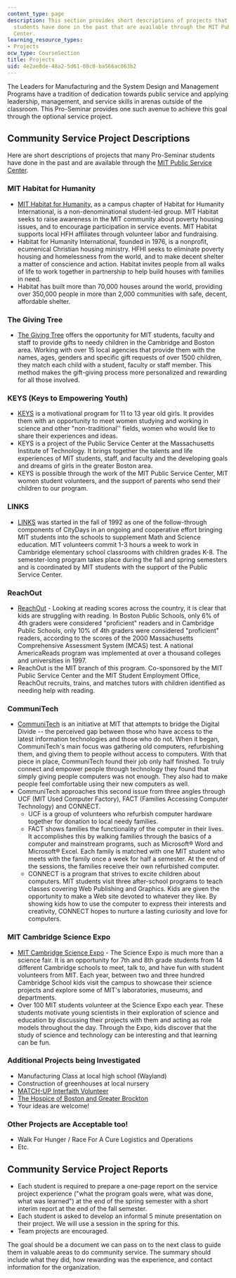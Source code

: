 ```yaml
---
content_type: page
description: This section provides short descriptions of projects that Pro-Seminar
  students have done in the past that are available through the MIT Public Service
  Center.
learning_resource_types:
- Projects
ocw_type: CourseSection
title: Projects
uid: 4e2ae8de-48a2-5d61-08c0-ba566ac063b2
---
```


The Leaders for Manufacturing and the System Design and Management Programs have a tradition of dedication towards public service and applying leadership, management, and service skills in arenas outside of the classroom. This Pro-Seminar provides one such avenue to achieve this goal through the optional service project.

Community Service Project Descriptions
--------------------------------------

Here are short descriptions of projects that many Pro-Seminar students have done in the past and are available through the [MIT Public Service Center](http://web.mit.edu/mitpsc/).

### MIT Habitat for Humanity

*   [MIT Habitat for Humanity](http://web.mit.edu/habitat/www/), as a campus chapter of Habitat for Humanity International, is a non-denominational student-led group. MIT Habitat seeks to raise awareness in the MIT community about poverty housing issues, and to encourage participation in service events. MIT Habitat supports local HFH affiliates through volunteer labor and fundraising.
*   Habitat for Humanity International, founded in 1976, is a nonprofit, ecumenical Christian housing ministry. HFHI seeks to eliminate poverty housing and homelessness from the world, and to make decent shelter a matter of conscience and action. Habitat invites people from all walks of life to work together in partnership to help build houses with families in need.
*   Habitat has built more than 70,000 houses around the world, providing over 350,000 people in more than 2,000 communities with safe, decent, affordable shelter.

### The Giving Tree

*   [The Giving Tree](http://web.mit.edu/mitpsc/programs/givingtree/) offers the opportunity for MIT students, faculty and staff to provide gifts to needy children in the Cambridge and Boston area. Working with over 15 local agencies that provide them with the names, ages, genders and specific gift requests of over 1500 children, they match each child with a student, faculty or staff member. This method makes the gift-giving process more personalized and rewarding for all those involved.

### KEYS (Keys to Empowering Youth)

*   [KEYS](http://web.mit.edu/swe/www/keys.html) is a motivational program for 11 to 13 year old girls. It provides them with an opportunity to meet women studying and working in science and other "non-traditional'' fields, women who would like to share their experiences and ideas.
*   KEYS is a project of the Public Service Center at the Massachusetts Institute of Technology. It brings together the talents and life experiences of MIT students, staff, and faculty and the developing goals and dreams of girls in the greater Boston area.
*   KEYS is possible through the work of the MIT Public Service Center, MIT women student volunteers, and the support of parents who send their children to our program.

### LINKS

*   [LINKS](http://web.mit.edu/mitpsc/programs/) was started in the fall of 1992 as one of the follow-through components of CityDays in an ongoing and cooperative effort bringing MIT students into the schools to supplement Math and Science education. MIT volunteers commit 1-3 hours a week to work in Cambridge elementary school classrooms with children grades K-8. The semester-long program takes place during the fall and spring semesters and is coordinated by MIT students with the support of the Public Service Center.

### ReachOut

*   [ReachOut](http://web.mit.edu/mitpsc/programs/reachout/) - Looking at reading scores across the country, it is clear that kids are struggling with reading. In Boston Public Schools, only 6% of 4th graders were considered "proficient" readers and in Cambridge Public Schools, only 10% of 4th graders were considered "proficient" readers, according to the scores of the 2000 Massachusetts Comprehensive Assessment System (MCAS) test. A national AmericaReads program was implemented at over a thousand colleges and universities in 1997.
*   ReachOut is the MIT branch of this program. Co-sponsored by the MIT Public Service Center and the MIT Student Employment Office, ReachOut recruits, trains, and matches tutors with children identified as needing help with reading.

### CommuniTech

*   [CommuniTech](http://www.communitech.ca/) is an initiative at MIT that attempts to bridge the Digital Divide -- the perceived gap between those who have access to the latest information technologies and those who do not. When it began, CommuniTech's main focus was gathering old computers, refurbishing them, and giving them to people without access to computers. With that piece in place, CommuniTech found their job only half finished. To truly connect and empower people through technology they found that simply giving people computers was not enough. They also had to make people feel comfortable using their new computers as well.
*   CommuniTech approaches this second issue from three angles through UCF (MIT Used Computer Factory), FACT (Families Accessing Computer Technology) and CONNECT.
    *   UCF is a group of volunteers who refurbish computer hardware together for donation to local needy families.
    *   FACT shows families the functionality of the computer in their lives. It accomplishes this by walking families through the basics of a computer and mainstream programs, such as Microsoft® Word and Microsoft® Excel. Each family is matched with one MIT student who meets with the family once a week for half a semester. At the end of the sessions, the families receive their own refurbished computer.
    *   CONNECT is a program that strives to excite children about computers. MIT students visit three after-school programs to teach classes covering Web Publishing and Graphics. Kids are given the opportunity to make a Web site devoted to whatever they like. By showing kids how to use the computer to express their interests and creativity, CONNECT hopes to nurture a lasting curiosity and love for computers.

### MIT Cambridge Science Expo

*   [MIT Cambridge Science Expo](http://tech.mit.edu/V121/N21/21expo.21n.html) - The Science Expo is much more than a science fair. It is an opportunity for 7th and 8th grade students from 14 different Cambridge schools to meet, talk to, and have fun with student volunteers from MIT. Each year, between two and three hundred Cambridge School kids visit the campus to showcase their science projects and explore some of MIT's laboratories, museums, and departments.
*   Over 100 MIT students volunteer at the Science Expo each year. These students motivate young scientists in their exploration of science and education by discussing their projects with them and acting as role models throughout the day. Through the Expo, kids discover that the study of science and technology can be interesting and that learning can be fun.

### Additional Projects being Investigated

*   Manufacturing Class at local high school (Wayland)
*   Construction of greenhouses at local nursery
*   [MATCH-UP Interfaith Volunteer](http://www.matchelder.org/)
*   [The Hospice of Boston and Greater Brockton](https://www.homehealthcareagencies.com/directory/ma/brockton/hospice-of-boston-and-hospice-of-greater-brockton/62001/)
*   Your ideas are welcome!

### Other Projects are Acceptable too!

*   Walk For Hunger / Race For A Cure Logistics and Operations
*   Etc.

Community Service Project Reports
---------------------------------

*   Each student is required to prepare a one-page report on the service project experience ("what the program goals were, what was done, what was learned") at the end of the spring semester with a short interim report at the end of the fall semester.
*   Each student is asked to develop an informal 5 minute presentation on their project. We will use a session in the spring for this.
*   Team projects are encouraged.

The goal should be a document we can pass on to the next class to guide them in valuable areas to do community service. The summary should include what they did, how rewarding was the experience, and contact information for the organization.